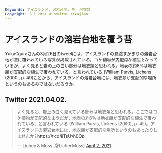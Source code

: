 ```yaml
---
Keywords: アイスランド, 溶岩台地, 苔, 地衣類 
Copyright: (C) 2021 Hiromitsu Nakajima
---
```


# アイスランドの溶岩台地を覆う苔
YukaOguraさんの3月26日のtweetには、アイスランドの見渡すかぎりの溶岩台地が苔に覆われている写真が掲載されている。コケ植物が支配的な植生となっているが、よく見ると岩の上の白い部分は地衣類と思われる。地表の約8%は地衣類が支配的な植生で覆われている、と言われている (William Purvis, Lichens (2000), p. 49)ことから、アイスランドの溶岩台地には、地衣類が支配的な場所というのもあるのではないだろうか。

## Twitter 2021.04.02.
<blockquote class="twitter-tweet"><p lang="ja" dir="ltr">よく見ると、岩上の白く見えている部分は地衣類と思われる。ここではコケ植物が支配的なようだが、地表の約8%は地衣類が支配的な植生で覆われている、と言われている (William Purvis, Lichens (2000), p. 49)。アイスランドの溶岩台地には、地衣類が支配的な場所というのもあったりしませんか? <a href="https://t.co/jjTsUyh0Qp">https://t.co/jjTsUyh0Qp</a></p>&mdash; Lichen &amp; Moss (@LichenMoss) <a href="https://twitter.com/LichenMoss/status/1377971612645875714?ref_src=twsrc%5Etfw">April 2, 2021</a></blockquote> <script async src="https://platform.twitter.com/widgets.js" charset="utf-8"></script>
 
